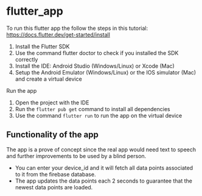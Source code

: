 # flutter_app

To run this flutter app the follow the steps in this tutorial: https://docs.flutter.dev/get-started/install
1. Install the Flutter SDK
2. Use the command flutter doctor to check if you installed the SDK correctly
3. Install the IDE: Android Studio (Windows/Linux) or Xcode (Mac)
4. Setup the Android Emulator (Windows/Linux) or the IOS simulator (Mac) and create a virtual device

Run the app
1. Open the project with the IDE
3. Run the ```flutter pub get``` command to install all dependencies
4. Use the command ```flutter run``` to run the app on the virtual device

## Functionality of the app
The app is a prove of concept since the real app would need text to speech and further improvements to be used by a blind person.
* You can enter your device_id and it will fetch all data points associated to it from the firebase database.
* The app updates the data points each 2 seconds to guarantee that the newest data points are loaded.
